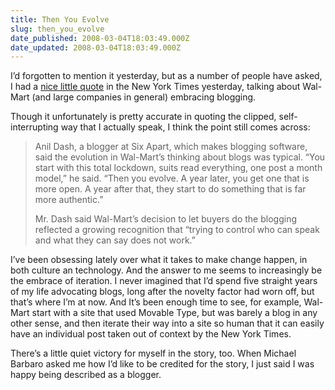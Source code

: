 ```yaml
---
title: Then You Evolve
slug: then_you_evolve
date_published: 2008-03-04T18:03:49.000Z
date_updated: 2008-03-04T18:03:49.000Z
---
```


I’d forgotten to mention it yesterday, but as a number of people have asked, I had a [nice little quote](http://www.nytimes.com/2008/03/03/business/03walmart.html?pagewanted=all) in the New York Times yesterday, talking about Wal-Mart (and large companies in general) embracing blogging.

Though it unfortunately is pretty accurate in quoting the clipped, self-interrupting way that I actually speak, I think the point still comes across:

> Anil Dash, a blogger at Six Apart, which makes blogging software, said the evolution in Wal-Mart’s thinking about blogs was typical. “You start with this total lockdown, suits read everything, one post a month model,” he said. “Then you evolve. A year later, you get one that is more open. A year after that, they start to do something that is far more authentic.”
> 
> Mr. Dash said Wal-Mart’s decision to let buyers do the blogging reflected a growing recognition that “trying to control who can speak and what they can say does not work.”

I’ve been obsessing lately over what it takes to make change happen, in both culture an technology. And the answer to me seems to increasingly be the embrace of iteration. I never imagined that I’d spend five straight years of my life advocating blogs, long after the novelty factor had worn off, but that’s where I’m at now. And It’s been enough time to see, for example, Wal-Mart start with a site that used Movable Type, but was barely a blog in any other sense, and then iterate their way into a site so human that it can easily have an individual post taken out of context by the New York Times.

There’s a little quiet victory for myself in the story, too. When Michael Barbaro asked me how I’d like to be credited for the story, I just said I was happy being described as a blogger.
